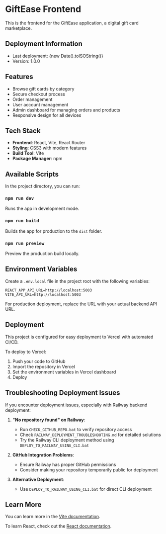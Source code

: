 # GiftEase Frontend

This is the frontend for the GiftEase application, a digital gift card marketplace.

## Deployment Information
- Last deployment: {new Date().toISOString()}
- Version: 1.0.0

## Features

- Browse gift cards by category
- Secure checkout process
- Order management
- User account management
- Admin dashboard for managing orders and products
- Responsive design for all devices

## Tech Stack

- **Frontend**: React, Vite, React Router
- **Styling**: CSS3 with modern features
- **Build Tool**: Vite
- **Package Manager**: npm

## Available Scripts

In the project directory, you can run:

### `npm run dev`

Runs the app in development mode.

### `npm run build`

Builds the app for production to the `dist` folder.

### `npm run preview`

Preview the production build locally.

## Environment Variables

Create a `.env.local` file in the project root with the following variables:

```
REACT_APP_API_URL=http://localhost:5003
VITE_API_URL=http://localhost:5003
```

For production deployment, replace the URL with your actual backend API URL.

## Deployment

This project is configured for easy deployment to Vercel with automated CI/CD.

To deploy to Vercel:
1. Push your code to GitHub
2. Import the repository in Vercel
3. Set the environment variables in Vercel dashboard
4. Deploy

## Troubleshooting Deployment Issues

If you encounter deployment issues, especially with Railway backend deployment:

1. **"No repository found" on Railway**: 
   - Run `CHECK_GITHUB_REPO.bat` to verify repository access
   - Check `RAILWAY_DEPLOYMENT_TROUBLESHOOTING.md` for detailed solutions
   - Try the Railway CLI deployment method using `DEPLOY_TO_RAILWAY_USING_CLI.bat`

2. **GitHub Integration Problems**:
   - Ensure Railway has proper GitHub permissions
   - Consider making your repository temporarily public for deployment

3. **Alternative Deployment**:
   - Use `DEPLOY_TO_RAILWAY_USING_CLI.bat` for direct CLI deployment

## Learn More

You can learn more in the [Vite documentation](https://vitejs.dev/guide/).

To learn React, check out the [React documentation](https://react.dev/).